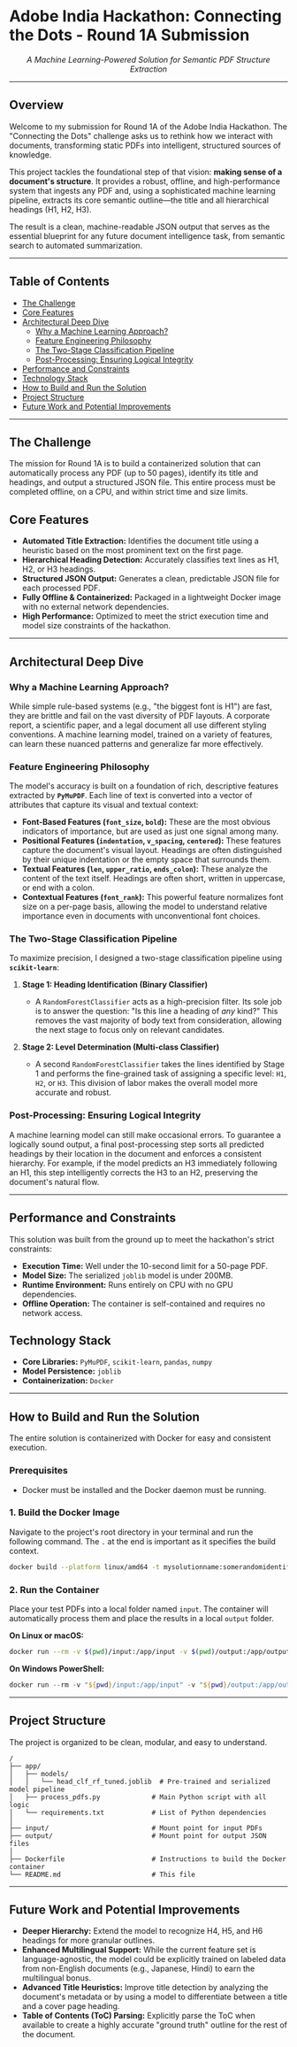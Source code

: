 # Adobe India Hackathon: Connecting the Dots - Round 1A Submission

<p align="center">
  <em>A Machine Learning-Powered Solution for Semantic PDF Structure Extraction</em>
</p>

---

## Overview

Welcome to my submission for Round 1A of the Adobe India Hackathon. The "Connecting the Dots" challenge asks us to rethink how we interact with documents, transforming static PDFs into intelligent, structured sources of knowledge.

This project tackles the foundational step of that vision: **making sense of a document's structure**. It provides a robust, offline, and high-performance system that ingests any PDF and, using a sophisticated machine learning pipeline, extracts its core semantic outline—the title and all hierarchical headings (H1, H2, H3).

The result is a clean, machine-readable JSON output that serves as the essential blueprint for any future document intelligence task, from semantic search to automated summarization.

---

## Table of Contents

- [The Challenge](#the-challenge)
- [Core Features](#core-features)
- [Architectural Deep Dive](#architectural-deep-dive)
  - [Why a Machine Learning Approach?](#why-a-machine-learning-approach)
  - [Feature Engineering Philosophy](#feature-engineering-philosophy)
  - [The Two-Stage Classification Pipeline](#the-two-stage-classification-pipeline)
  - [Post-Processing: Ensuring Logical Integrity](#post-processing-ensuring-logical-integrity)
- [Performance and Constraints](#performance-and-constraints)
- [Technology Stack](#technology-stack)
- [How to Build and Run the Solution](#how-to-build-and-run-the-solution)
- [Project Structure](#project-structure)
- [Future Work and Potential Improvements](#future-work-and-potential-improvements)

---

## The Challenge

The mission for Round 1A is to build a containerized solution that can automatically process any PDF (up to 50 pages), identify its title and headings, and output a structured JSON file. This entire process must be completed offline, on a CPU, and within strict time and size limits.

## Core Features

- **Automated Title Extraction:** Identifies the document title using a heuristic based on the most prominent text on the first page.
- **Hierarchical Heading Detection:** Accurately classifies text lines as H1, H2, or H3 headings.
- **Structured JSON Output:** Generates a clean, predictable JSON file for each processed PDF.
- **Fully Offline & Containerized:** Packaged in a lightweight Docker image with no external network dependencies.
- **High Performance:** Optimized to meet the strict execution time and model size constraints of the hackathon.

---

## Architectural Deep Dive

### Why a Machine Learning Approach?

While simple rule-based systems (e.g., "the biggest font is H1") are fast, they are brittle and fail on the vast diversity of PDF layouts. A corporate report, a scientific paper, and a legal document all use different styling conventions. A machine learning model, trained on a variety of features, can learn these nuanced patterns and generalize far more effectively.

### Feature Engineering Philosophy

The model's accuracy is built on a foundation of rich, descriptive features extracted by **`PyMuPDF`**. Each line of text is converted into a vector of attributes that capture its visual and textual context:

- **Font-Based Features (`font_size`, `bold`):** These are the most obvious indicators of importance, but are used as just one signal among many.
- **Positional Features (`indentation`, `v_spacing`, `centered`):** These features capture the document's visual layout. Headings are often distinguished by their unique indentation or the empty space that surrounds them.
- **Textual Features (`len`, `upper_ratio`, `ends_colon`):** These analyze the content of the text itself. Headings are often short, written in uppercase, or end with a colon.
- **Contextual Features (`font_rank`):** This powerful feature normalizes font size on a per-page basis, allowing the model to understand relative importance even in documents with unconventional font choices.

### The Two-Stage Classification Pipeline

To maximize precision, I designed a two-stage classification pipeline using **`scikit-learn`**:

1.  **Stage 1: Heading Identification (Binary Classifier)**
    - A `RandomForestClassifier` acts as a high-precision filter. Its sole job is to answer the question: "Is this line a heading of *any* kind?" This removes the vast majority of body text from consideration, allowing the next stage to focus only on relevant candidates.

2.  **Stage 2: Level Determination (Multi-class Classifier)**
    - A second `RandomForestClassifier` takes the lines identified by Stage 1 and performs the fine-grained task of assigning a specific level: `H1`, `H2`, or `H3`. This division of labor makes the overall model more accurate and robust.

### Post-Processing: Ensuring Logical Integrity

A machine learning model can still make occasional errors. To guarantee a logically sound output, a final post-processing step sorts all predicted headings by their location in the document and enforces a consistent hierarchy. For example, if the model predicts an H3 immediately following an H1, this step intelligently corrects the H3 to an H2, preserving the document's natural flow.

---

## Performance and Constraints

This solution was built from the ground up to meet the hackathon's strict constraints:
- **Execution Time:** Well under the 10-second limit for a 50-page PDF.
- **Model Size:** The serialized `joblib` model is under 200MB.
- **Runtime Environment:** Runs entirely on CPU with no GPU dependencies.
- **Offline Operation:** The container is self-contained and requires no network access.

## Technology Stack

- **Core Libraries:** `PyMuPDF`, `scikit-learn`, `pandas`, `numpy`
- **Model Persistence:** `joblib`
- **Containerization:** `Docker`

---

## How to Build and Run the Solution

The entire solution is containerized with Docker for easy and consistent execution.

### Prerequisites

- Docker must be installed and the Docker daemon must be running.

### 1. Build the Docker Image

Navigate to the project's root directory in your terminal and run the following command. The `.` at the end is important as it specifies the build context.

```bash
docker build --platform linux/amd64 -t mysolutionname:somerandomidentifier .
```

### 2. Run the Container

Place your test PDFs into a local folder named `input`. The container will automatically process them and place the results in a local `output` folder.

**On Linux or macOS:**

```bash
docker run --rm -v $(pwd)/input:/app/input -v $(pwd)/output:/app/output --network none mysolutionname:somerandomidentifier
```

**On Windows PowerShell:**

```powershell
docker run --rm -v "${pwd}/input:/app/input" -v "${pwd}/output:/app/output" --network none mysolutionname:somerandomidentifier
```

---

## Project Structure

The project is organized to be clean, modular, and easy to understand.

```
/
├── app/
│   ├── models/
│   │   └── head_clf_rf_tuned.joblib  # Pre-trained and serialized model pipeline
│   ├── process_pdfs.py             # Main Python script with all logic
│   └── requirements.txt            # List of Python dependencies
│
├── input/                          # Mount point for input PDFs
├── output/                         # Mount point for output JSON files
│
├── Dockerfile                      # Instructions to build the Docker container
└── README.md                       # This file
```

---

## Future Work and Potential Improvements

- **Deeper Hierarchy:** Extend the model to recognize H4, H5, and H6 headings for more granular outlines.
- **Enhanced Multilingual Support:** While the current feature set is language-agnostic, the model could be explicitly trained on labeled data from non-English documents (e.g., Japanese, Hindi) to earn the multilingual bonus.
- **Advanced Title Heuristics:** Improve title detection by analyzing the document's metadata or by using a model to differentiate between a title and a cover page heading.
- **Table of Contents (ToC) Parsing:** Explicitly parse the ToC when available to create a highly accurate "ground truth" outline for the rest of the document.
